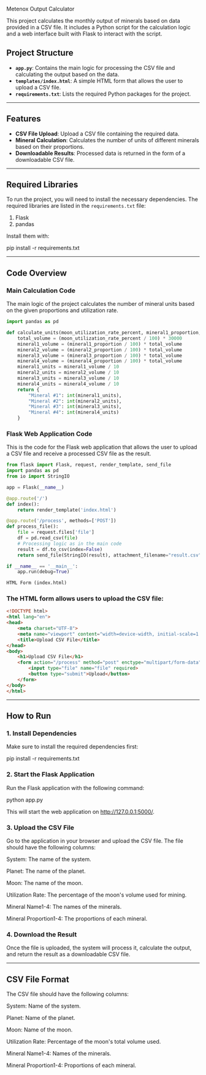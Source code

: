 Metenox Output Calculator

This project calculates the monthly output of minerals based on data provided in a CSV file. It includes a Python script for the calculation logic and a web interface built with Flask to interact with the script.

## Project Structure

- **`app.py`**: Contains the main logic for processing the CSV file and calculating the output based on the data.
- **`templates/index.html`**: A simple HTML form that allows the user to upload a CSV file.
- **`requirements.txt`**: Lists the required Python packages for the project.

---

## Features

- **CSV File Upload**: Upload a CSV file containing the required data.
- **Mineral Calculation**: Calculates the number of units of different minerals based on their proportions.
- **Downloadable Results**: Processed data is returned in the form of a downloadable CSV file.

---

## Required Libraries

To run the project, you will need to install the necessary dependencies. The required libraries are listed in the `requirements.txt` file:

1. Flask
2. pandas

Install them with:

pip install -r requirements.txt

---

## Code Overview

### Main Calculation Code

The main logic of the project calculates the number of mineral units based on the given proportions and utilization rate.

```python
import pandas as pd

def calculate_units(moon_utilization_rate_percent, mineral1_proportion, mineral2_proportion, mineral3_proportion, mineral4_proportion):
    total_volume = (moon_utilization_rate_percent / 100) * 30000
    mineral1_volume = (mineral1_proportion / 100) * total_volume
    mineral2_volume = (mineral2_proportion / 100) * total_volume
    mineral3_volume = (mineral3_proportion / 100) * total_volume
    mineral4_volume = (mineral4_proportion / 100) * total_volume
    mineral1_units = mineral1_volume / 10
    mineral2_units = mineral2_volume / 10
    mineral3_units = mineral3_volume / 10
    mineral4_units = mineral4_volume / 10
    return {
        "Mineral #1": int(mineral1_units),
        "Mineral #2": int(mineral2_units),
        "Mineral #3": int(mineral3_units),
        "Mineral #4": int(mineral4_units)
    }

```

### Flask Web Application Code

This is the code for the Flask web application that allows the user to upload a CSV file and receive a processed CSV file as the result.


```python
from flask import Flask, request, render_template, send_file
import pandas as pd
from io import StringIO

app = Flask(__name__)

@app.route('/')
def index():
    return render_template('index.html')

@app.route('/process', methods=['POST'])
def process_file():
    file = request.files['file']
    df = pd.read_csv(file)
    # Processing logic as in the main code
    result = df.to_csv(index=False)
    return send_file(StringIO(result), attachment_filename="result.csv", as_attachment=True)

if __name__ == '__main__':
    app.run(debug=True)

HTML Form (index.html)


```

### The HTML form allows users to upload the CSV file:



```html
<!DOCTYPE html>
<html lang="en">
<head>
    <meta charset="UTF-8">
    <meta name="viewport" content="width=device-width, initial-scale=1.0">
    <title>Upload CSV File</title>
</head>
<body>
    <h1>Upload CSV File</h1>
    <form action="/process" method="post" enctype="multipart/form-data">
        <input type="file" name="file" required>
        <button type="submit">Upload</button>
    </form>
</body>
</html>


```

---

## How to Run

### 1. Install Dependencies

Make sure to install the required dependencies first:

pip install -r requirements.txt

### 2. Start the Flask Application

Run the Flask application with the following command:

python app.py

This will start the web application on http://127.0.0.1:5000/.

### 3. Upload the CSV File

Go to the application in your browser and upload the CSV file. The file should have the following columns:

System: The name of the system.

Planet: The name of the planet.

Moon: The name of the moon.

Utilization Rate: The percentage of the moon's volume used for mining.

Mineral Name1-4: The names of the minerals.

Mineral Proportion1-4: The proportions of each mineral.


### 4. Download the Result

Once the file is uploaded, the system will process it, calculate the output, and return the result as a downloadable CSV file.


---

## CSV File Format

The CSV file should have the following columns:

System: Name of the system.

Planet: Name of the planet.

Moon: Name of the moon.

Utilization Rate: Percentage of the moon's total volume used.

Mineral Name1-4: Names of the minerals.

Mineral Proportion1-4: Proportions of each mineral.

